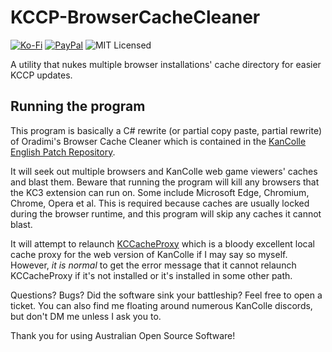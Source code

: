 # KCCP-BrowserCacheCleaner
[![Ko-Fi](https://img.shields.io/badge/Donate-Ko--Fi-red)](https://ko-fi.com/coburn) 
[![PayPal](https://img.shields.io/badge/Donate-PayPal-blue)](https://paypal.me/coburn64)
![MIT Licensed](https://img.shields.io/badge/license-MIT-green.svg)

A utility that nukes multiple browser installations' cache directory for easier KCCP updates.

## Running the program
This program is basically a C# rewrite (or partial copy paste, partial rewrite) of Oradimi's Browser Cache Cleaner which is contained in the [KanColle English Patch Repository](https://github.com/Oradimi/KanColle-English-Patch-KCCP).

It will seek out multiple browsers and KanColle web game viewers' caches and blast them. Beware that running the program will kill any browsers that the KC3 extension can run on. Some include Microsoft Edge, Chromium, Chrome, Opera et al. This is required because caches are usually locked during the browser runtime, and this program will skip any caches it cannot blast.

It will attempt to relaunch [KCCacheProxy](https://github.com/Tibowl/KCCacheProxy) which is a bloody excellent local cache proxy for the web version of KanColle if I may say so myself. However, *it is normal* to get the error message that it cannot relaunch KCCacheProxy if it's not installed or it's installed in some other path.

Questions? Bugs? Did the software sink your battleship? Feel free to open a ticket. You can also find me floating around numerous KanColle discords, but don't DM me unless I ask you to.

Thank you for using Australian Open Source Software!
